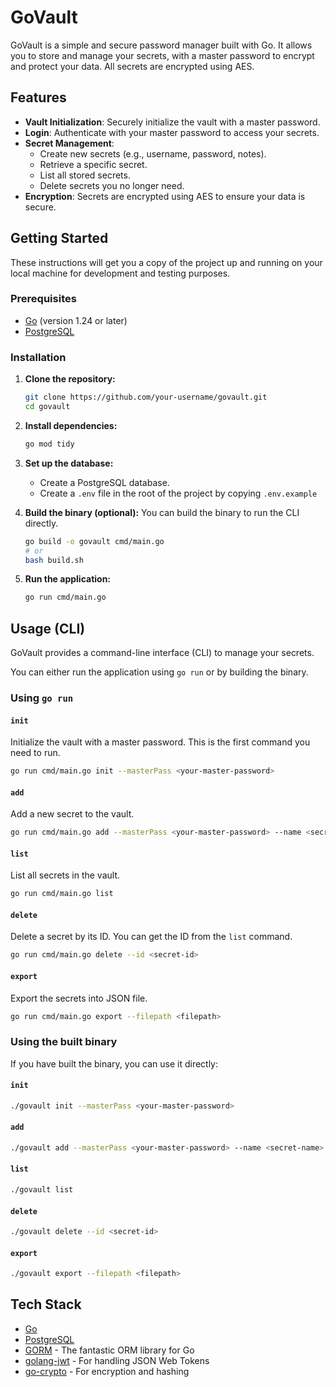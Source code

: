 # GoVault

GoVault is a simple and secure password manager built with Go. It allows you to store and manage your secrets, with a master password to encrypt and protect your data. All secrets are encrypted using AES.

## Features

*   **Vault Initialization**: Securely initialize the vault with a master password.
*   **Login**: Authenticate with your master password to access your secrets.
*   **Secret Management**:
    *   Create new secrets (e.g., username, password, notes).
    *   Retrieve a specific secret.
    *   List all stored secrets.
    *   Delete secrets you no longer need.
*   **Encryption**: Secrets are encrypted using AES to ensure your data is secure.

## Getting Started

These instructions will get you a copy of the project up and running on your local machine for development and testing purposes.

### Prerequisites

*   [Go](https://golang.org/doc/install) (version 1.24 or later)
*   [PostgreSQL](https://www.postgresql.org/download/)

### Installation

1.  **Clone the repository:**
    ```sh
    git clone https://github.com/your-username/govault.git
    cd govault
    ```

2.  **Install dependencies:**
    ```sh
    go mod tidy
    ```

3.  **Set up the database:**
    *   Create a PostgreSQL database.
    *   Create a `.env` file in the root of the project by copying `.env.example`

4.  **Build the binary (optional):**
    You can build the binary to run the CLI directly.
    ```sh
    go build -o govault cmd/main.go
    # or 
    bash build.sh
    ```

5.  **Run the application:**
    ```sh
    go run cmd/main.go
    ```

## Usage (CLI)

GoVault provides a command-line interface (CLI) to manage your secrets.

You can either run the application using `go run` or by building the binary.

### Using `go run`

#### `init`

Initialize the vault with a master password. This is the first command you need to run.

```sh
go run cmd/main.go init --masterPass <your-master-password>
```

#### `add`

Add a new secret to the vault.

```sh
go run cmd/main.go add --masterPass <your-master-password> --name <secret-name> --username <secret-username> --password <secret-password> --note <some-note>
```

#### `list`

List all secrets in the vault.

```sh
go run cmd/main.go list
```

#### `delete`

Delete a secret by its ID. You can get the ID from the `list` command.

```sh
go run cmd/main.go delete --id <secret-id>
```

#### `export`

Export the secrets into JSON file.

```sh
go run cmd/main.go export --filepath <filepath>
```

### Using the built binary

If you have built the binary, you can use it directly:

#### `init`

```sh
./govault init --masterPass <your-master-password>
```

#### `add`

```sh
./govault add --masterPass <your-master-password> --name <secret-name> --username <secret-username> --password <secret-password> --note <some-note>
```

#### `list`

```sh
./govault list
```

#### `delete`

```sh
./govault delete --id <secret-id>
```

#### `export`

```sh
./govault export --filepath <filepath>
```

## Tech Stack

*   [Go](https://golang.org/)
*   [PostgreSQL](https://www.postgresql.org/)
*   [GORM](https://gorm.io/) - The fantastic ORM library for Go
*   [golang-jwt](https://github.com/golang-jwt/jwt) - For handling JSON Web Tokens
*   [go-crypto](https://golang.org/x/crypto) - For encryption and hashing
